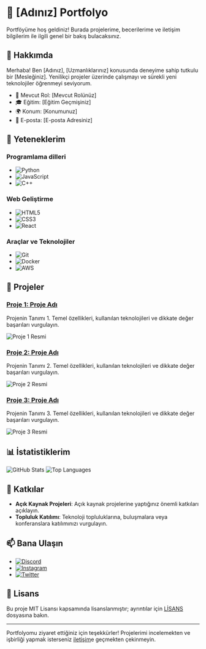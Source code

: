 # 🎨 [Adınız] Portfolyo

Portföyüme hoş geldiniz! Burada projelerime, becerilerime ve iletişim bilgilerim ile ilgili genel bir bakış bulacaksınız.

## 📌 Hakkımda

Merhaba! Ben [Adınız], [Uzmanlıklarınız] konusunda deneyime sahip tutkulu bir [Mesleğiniz]. Yenilikçi projeler üzerinde çalışmayı ve sürekli yeni teknolojiler öğrenmeyi seviyorum.

- 💼 Mevcut Rol: [Mevcut Rolünüz]
- 🎓 Eğitim: [Eğitim Geçmişiniz]
- 🌍 Konum: [Konumunuz]
- 📧 E-posta: [E-posta Adresiniz]

## 🚀 Yeteneklerim

### Programlama dilleri
- ![Python](https://img.shields.io/badge/-Python-3776AB?style=flat&logo=python&logoColor=white)
- ![JavaScript](https://img.shields.io/badge/-JavaScript-F7DF1E?style=flat&logo=javascript&logoColor=black)
- ![C++](https://img.shields.io/badge/-C++-00599C?style=flat&logo=c%2B%2B&logoColor=white)

### Web Geliştirme
- ![HTML5](https://img.shields.io/badge/-HTML5-E34F26?style=flat&logo=html5&logoColor=white)
- ![CSS3](https://img.shields.io/badge/-CSS3-1572B6?style=flat&logo=css3&logoColor=white)
- ![React](https://img.shields.io/badge/-React-61DAFB?style=flat&logo=react&logoColor=black)

### Araçlar ve Teknolojiler
- ![Git](https://img.shields.io/badge/-Git-F05032?style=flat&logo=git&logoColor=white)
- ![Docker](https://img.shields.io/badge/-Docker-2496ED?style=flat&logo=docker&logoColor=white)
- ![AWS](https://img.shields.io/badge/-AWS-232F3E?style=flat&logo=amazon-aws&logoColor=white)

## 📂 Projeler

### [Proje 1: Proje Adı](https://github.com/kullanıcıadın/proje1)
Projenin Tanımı 1. Temel özellikleri, kullanılan teknolojileri ve dikkate değer başarıları vurgulayın.

![Proje 1 Resmi](https://via.placeholder.com/800x400.png?text=Projec+1+Görüntüsü)

### [Proje 2: Proje Adı](https://github.com/kullanıcıadın/proje2)
Projenin Tanımı 2. Temel özellikleri, kullanılan teknolojileri ve dikkate değer başarıları vurgulayın.

![Proje 2 Resmi](https://via.placeholder.com/800x400.png?text=Projec+2+Görüntüsü)

### [Proje 3: Proje Adı](https://github.com/kullanıcıadın/proje3)
Projenin Tanımı 3. Temel özellikleri, kullanılan teknolojileri ve dikkate değer başarıları vurgulayın.

![Proje 3 Resmi](https://via.placeholder.com/800x400.png?text=Projec+3+Görüntüsü)

## 📊 İstatistiklerim

![GitHub Stats](https://github-readme-stats.vercel.app/api?username=yourusername&show_icons=true&theme=radical)
![Top Languages](https://github-readme-stats.vercel.app/api/top-langs/?username=yourusername&layout=compact&theme=radical)

## 🌱 Katkılar

- **Açık Kaynak Projeleri**: Açık kaynak projelerine yaptığınız önemli katkıları açıklayın.
- **Topluluk Katılımı**: Teknoloji topluluklarına, buluşmalara veya konferanslara katılımınızı vurgulayın.

## 📫 Bana Ulaşın

- [![Discord](https://img.shields.io/badge/-Discord-5865F2?style=flat&logo=discord&logoColor=white)](https://discordapp.com/users/yourusername)
- [![Instagram](https://img.shields.io/badge/-Instagram-E4405F?style=flat&logo=instagram&logoColor=white)](https://instagram.com/yourusername)
- [![Twitter](https://img.shields.io/badge/-Twitter-1DA1F2?style=flat&logo=twitter&logoColor=white)](https://twitter.com/yourusername)

## 📄 Lisans

Bu proje MIT Lisansı kapsamında lisanslanmıştır; ayrıntılar için [LİSANS](LİSANS) dosyasına bakın.

---

Portfolyomu ziyaret ettiğiniz için teşekkürler! Projelerimi incelemekten ve işbirliği yapmak isterseniz [iletişim](https://discord.gg/users/1198654893758623755)e geçmekten çekinmeyin.
